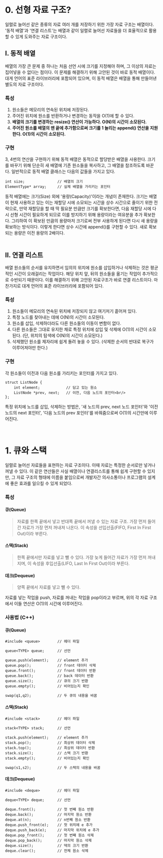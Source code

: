 # <strong>0. 선형 자료 구조?</strong>
일렬로 늘어선 같은 종류의 자료 여러 개를 저장하기 위한 가장 자료 구조는 배열이다. '동적 배열'과 '연결 리스트'는 배열과 같이 일렬로 늘어선 자료들을 더 효율적으로 활용할 수 있게 도와주는 자료 구조이다.

## <strong>I. 동적 배열</strong>
배열의 가장 큰 문제 중 하나는 처음 선언 시에 크기를 지정해야 하며, 그 이상의 자료는 집어넣을 수 없다는 점이다. 이 문제를 해결하기 위해 고안된 것이 바로 동적 배열이다. 대게 언어의 표준 라이브러리에 포함되어 있으며, 이 동적 배열은 배열을 통해 만들어낸 별도의 자료 구조이다.

### <strong>특성</strong>
1. 원소들은 메모리의 연속된 위치에 저장된다.
2. 주어진 위치에 원소를 반환하거나 변경하는 동작을 O(1)에 할 수 있다.
3. **배열의 크기를 변경하는 resize() 연산이 가능하다. O(N)의 시간이 소모된다.** 
4. **주어진 원소를 배열의 맨 끝에 추가함으로써 크기를 1 늘리는 append() 연산을 지원한다. O(1)의 시간이 소모된다.**

### <strong>구현</strong>
3, 4번의 연산을 구현하기 위해 동적 배열은 동적으로 할당받은 배열을 사용한다. 크기를 바꾸기 위해 단순히 새 배열에 기존 원소들을 복사하고, 그 배열을 참조하도록 바꾼다. 일반적으로 동적 배열 클래스는 다음의 값들을 가지고 있다.
```
int size;               // 배열의 크기
ElementType* array;     // 실제 배열을 가리키는 포인터
```
동적 배열에는 크기(Size) 외에 '용량(Capacity)'이라는 개념이 존재한다. 크기는 배열이 현재 사용하고 있는 이는 재할당 시에 소모되는 시간을 상수 시간으로 줄이기 위한 전략으로, 만약 재할당을 할 때 딱 필요분 만큼만 크기를 확보한다면, 다음 재할당 시에 다시 선형 시간이 필요하게 되므로 이를 방지하기 위해 용량이라는 여유분을 추가 확보한다. 그리하여 이 확보된 만큼의 용량마저 크기로써 전부 사용하게 된다면 다시 새 용량을 확보하는 방식이다. 이렇게 한다면 상수 시간에 append()를 구현할 수 있다. 새로 확보되는 용량은 이전 용량의 2배이다.
<br/><br/>
## <strong>II. 연결 리스트</strong>
배열 원소들의 순서를 유지하면서 임의의 위치에 원소를 삽입하거나 삭제하는 것은 평균적인 시간이 오래걸리는 작업이다. 해당 위치 앞, 뒤의 원소들을 옮기는 작업이 추가적으로 수반되기 때문이다. 이를 해결하기 위해 고안된 자료구조가 바로 연결 리스트이다. 마찬가지로 대게 언어의 표준 라이브러리에 포함되어 있다.

### <strong>특성</strong>
1. 원소들이 메모리의 연속된 위치에 저장되지 않고 여기저기 흩어져 있다.
2. 특정 노드를 찾아내는 데에 O(N)의 시간이 소모된다.
3. 원소를 삽입, 삭제하더라도 다른 원소들의 이동이 변함이 없다.
4. 다른 원소들은 그대로 유지한 채로 특정 위치에 삽입 및 삭제에 O(1)의 시간이 소모된다. (단, 위치의 탐색에 O(N)의 시간이 소모된다.)
5. 삭제했던 원소를 제자리에 쉽게 돌려 놓을 수 있다. (삭제한 순서의 반대로 복구가 이루어져야만 한다.)

### <strong>구현</strong>
각 원소들이 이전과 다음 원소를 가리키는 포인터를 가지고 있다.
``` 
struct ListNode {
    int element;            // 담고 있는 원소
    ListNode *prev, next;   // 이전, 다음 노드의 포인터<br/>
};
```
특정 위치에 노드를 삽입, 삭제하는 방법은, '새 노드의 prev, next 노드 포인터'와 '이전 노드의 next 포인터', '다음 노드의 prev 포인터'를 바꿔줌으로써 O(1)의 시간만에 이루어진다. 
<br/><br/><br/>
# <strong>1. 큐와 스택</strong>
일렬로 늘어선 자료들을 표현하는 자료 구조이다. 이때 자료는 특정한 순서로만 넣거나 꺼낼 수 있다. 이 같은 연산들은 사실 배열이나 연결리스트를 통해 쉽게 구현할 수 있지만, 그 자료 구조의 형태에 이름을 붙임으로써 개발자간 의사소통이나 프로그램의 설계에 좋은 효과를 일으킬 수 있게 되었다.

### <strong>특성</strong>

#### <strong>큐(Queue)</strong>
>자료를 한쪽 끝에서 넣고 반대쪽 끝에서 꺼낼 수 있는 자료 구조. 가장 먼저 들어간 자료가 가장 먼저 꺼내져 나온다. 이 속성을 선입선출(FIFO, First In First Out)이라 부른다.
#### <strong>스택(Stack)</strong>
>한쪽 끝에서만 자료를 넣고 뺄 수 있다. 가장 늦게 들어간 자료가 가장 먼저 꺼내지며, 이 속성을 후입선출(LIFO, Last In First Out)이라 부른다.
#### <strong>데크(Dequeue)</strong>
>양쪽 끝에서 자료를 넣고 뺄 수 있다.

자료를 넣는 작업을 push, 자료를 꺼내는 작업을 pop이라고 부르며, 위의 각 자료 구조에서 이들 연산은 O(1)의 시간에 이루어진다.

### <strong>사용법 (C++)</strong>

#### <strong>큐(Queue)</strong>
```
#include <queue>        // 헤더 파일

queue<TYPE> queue;      // 선언

queue.push(element);    // element 추가
queue.pop();            // front 데이터 삭제
queue.front();          // front 데이터 반환
queue.back();           // back 데이터 반환
queue.size();           // 큐의 크기 반환
queue.empty();          // 비어있는지 확인

swap(q1,q2);            // 두 큐의 내용을 바꿈
```
#### <strong>스택(Stack)</strong>
```
#include <stack>        // 헤더 파일

stack<TYPE> stack;      // 선언

stack.push(element);    // element 추가
stack.pop();            // 최상위 데이터 삭제
stack.top();            // 최상위 데이터 반환
stack.size();           // 스택 크기 반환
stack.empty();          // 비어있는지 확인

swap(s1,s2);            // 두 스택의 내용을 바꿈
```
#### <strong>데크(Dequeue)</strong>
```
#include <deque>        // 헤더 파일

deque<TYPE> deque;      // 선언

deque.front();          // 첫 번째 원소 반환
deque.back();           // 마지막 원소 반환
deque.at(n);            // n번째 원소 반환
deque.push_front(e);    // 첫 위치에 e 추가
deque.push_back(e);     // 마지막 위치에 e 추가
deque.pop_front();      // 첫 번째 원소 삭제
deque.pop_back();       // 마지막 원소 삭제
deque.size();           // 덱의 크기 반환
deque.clear();          // 전체 원소 삭제
```